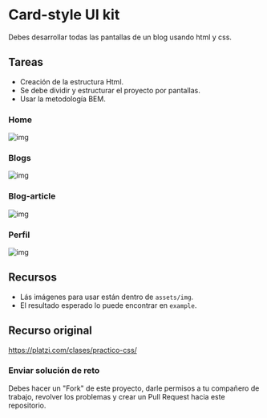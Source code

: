 # Card-style UI kit

Debes desarrollar todas las pantallas de un blog usando html y css.

## Tareas

- Creación de la estructura Html.
- Se debe dividir y estructurar el proyecto por pantallas.
- Usar la metodología BEM.

### Home

![img](https://github.com/LuisParraPulido/reto-maquetacion-css/master/example/Home.png)

### Blogs

![img](https://github.com/LuisParraPulido/reto-maquetacion-css/master/example/Blog.png)

### Blog-article

![img](https://github.com/LuisParraPulido/reto-maquetacion-css/master/example/Article.png)

### Perfil

![img](https://github.com/LuisParraPulido/reto-maquetacion-css/master/example/Perfil.png)

## Recursos

- Lás imágenes para usar están dentro de `assets/img`.
- El resultado esperado lo puede encontrar en `example`.


## Recurso original

https://platzi.com/clases/practico-css/


### Enviar solución de reto
Debes hacer un "Fork" de este proyecto, darle permisos a tu compañero de trabajo, revolver los problemas y crear un Pull Request hacia este repositorio.

